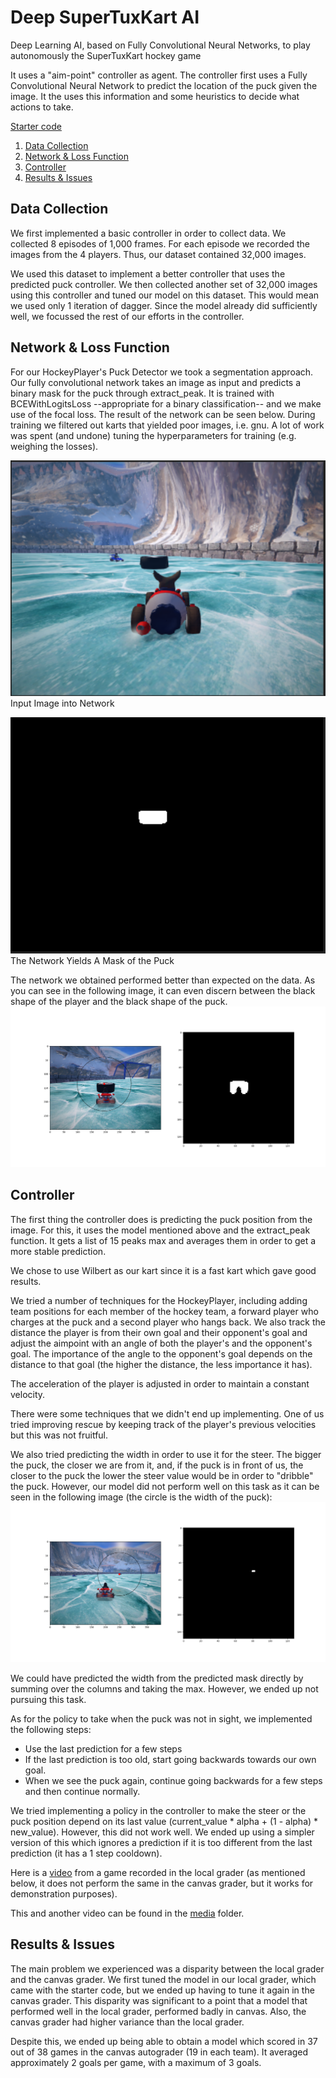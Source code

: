 # Deep SuperTuxKart AI

Deep Learning AI, based on Fully Convolutional Neural Networks, to play autonomously the SuperTuxKart hockey game

It uses a "aim-point" controller as agent. The controller first uses a Fully Convolutional Neural Network to predict the location of the puck given the image. 
It the uses this information and some heuristics to decide what actions to take.

[Starter code](https://www.philkr.net/cs342/homework/final/)

1. [Data Collection](#data-collection)
2. [Network & Loss Function](#network--loss-function)
3. [Controller](#controller)
3. [Results & Issues](#results--issues)

## Data Collection

We first implemented a basic controller in order to collect data. We collected 8 episodes of 1,000 frames. 
For each episode we recorded the images from the 4 players. Thus, our dataset contained 32,000 images.

We used this dataset to implement a better controller that uses the predicted puck controller. 
We then collected another set of 32,000 images using this controller and tuned our model on this dataset. 
This would mean we used only 1 iteration of dagger. Since the model already did sufficiently well, we focussed the rest 
of our efforts in the controller.

## Network & Loss Function

For our HockeyPlayer's Puck Detector we took a segmentation approach. Our fully convolutional
network takes an image as input and predicts a binary mask for the puck
through extract_peak. It is trained with BCEWithLogitsLoss --appropriate for a binary classification--
and we make use of the focal loss. The result of the network can be seen below. During 
training we filtered out karts that yielded poor images, i.e. gnu. A lot of work was spent (and undone)
tuning the hyperparameters for training (e.g. weighing the losses). 

![Input](media/inputImage.PNG)  
Input Image into Network

![Mask of Puck](media/maskImage.PNG)  
The Network Yields A Mask of the Puck

The network we obtained performed better than expected on the data. As you can see in the following image, it can even discern between the black
shape of the player and the black shape of the puck.
![Mask of Puck](media/mask_output2.png)  

## Controller

The first thing the controller does is predicting the puck position from the image. For this, it uses the model mentioned above and the extract_peak 
function. It gets a list of 15 peaks max and averages them in order to get a more stable prediction.

We chose to use Wilbert as our kart since it is a fast kart which gave good results.

We tried a number of techniques for the HockeyPlayer, including adding team positions for
each member of the hockey team, a forward player who charges at the puck and a second player who
hangs back. We also track the distance the player is from their own goal and their opponent's goal
and adjust the aimpoint with an angle of both the player's and the opponent's goal. The importance of the angle to the opponent's goal 
depends on the distance to that goal (the higher the distance, the less importance it has).

The acceleration of the player is adjusted in order to maintain a constant velocity.

There were some techniques that we didn't end up implementing.
One of us tried improving rescue by keeping track of the player's 
previous velocities but this was not fruitful.

We also tried predicting the width in order to use it for the steer. The bigger the puck, the closer we are from it, and, if the puck is in front of us, 
the closer to the puck the lower the steer value would be in order to "dribble" the puck. However, our model did not perform well on this task as 
it can be seen in the following image (the circle is the width of the puck):
![Width of Puck](media/mask_output1.png)  

We could have predicted the width from the predicted mask directly by summing over the columns and taking the max. However, we ended up not pursuing this task.

As for the policy to take when the puck was not in sight, we implemented the following steps:
- Use the last prediction for a few steps
- If the last prediction is too old, start going backwards towards our own goal.
- When we see the puck again, continue going backwards for a few steps and then continue normally.

We tried implementing a policy in the controller to make the steer or the puck position depend on its last value (current_value * alpha + (1 - alpha) * new_value). 
However, this did not work well. We ended up using a simpler version of this which ignores a prediction if it is too different from the last prediction (it has a 
1 step cooldown).


Here is a [video](https://drive.google.com/file/d/1h6mueJzJTD_XqUBphpw07w58XzAwCpkq/view?usp=sharing) from a game recorded in the local grader 
(as mentioned below, it does not perform the same in the canvas grader, but it works for demonstration purposes).

This and another video can be found in the [media](media) folder.

## Results & Issues

The main problem we experienced was a disparity between the local grader and the canvas grader. We first tuned the model in our local grader, which came 
with the starter code, but we ended up having to tune it again in the canvas grader. This disparity was significant to a point that a model that performed well 
in the local grader, performed badly in canvas. Also, the canvas grader had higher variance than the local grader.

Despite this, we ended up being able to obtain a model which scored in 37 out of 38 games in the canvas autograder (19 in each team). It averaged approximately 
2 goals per game, with a maximum of 3 goals.
